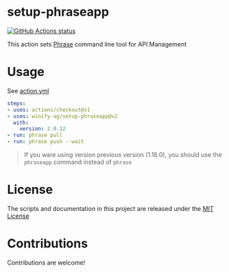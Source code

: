 # setup-phraseapp

<p>
    <a href="https://github.com/winify-ag/setup-phraseapp">
        <img alt="GitHub Actions status" src="https://github.com/winify-ag/setup-phraseapp/workflows/test-local/badge.svg">
    </a>
</p>

This action sets [Phrase](https://phrase.com/) command line tool for API Management

# Usage

See [action.yml](action.yml)

```yaml
steps:
- uses: actions/checkout@v1
- uses: winify-ag/setup-phraseapp@v2
  with:
    version: 2.0.12
- run: phrase pull
- run: phrase push --wait
```

> If you ware using version previous version (1.16.0), you should use the `phraseapp` command instead of `phrase`


# License

The scripts and documentation in this project are released under the [MIT License](LICENSE)

# Contributions

Contributions are welcome!
